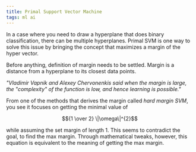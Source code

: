 ```yaml
---
title: Primal Support Vector Machine
tags: ml ai
---
```


In a case where you need to draw a hyperplane that does
binary classification, there can be multiple hyperplanes.
Primal SVM is one way to solve this issue by bringing the
concept that maximizes a margin of the hyper vector.

Before anything, definition of margin needs to be settled.
Margin is a distance from a hyperplane to its closest data points.

_"Vladimir Vapnik and Alexey Chervonenkis said when the margin
is large, the "complexity" of the function is low, and hence learning
is possible."_

From one of the methods that derives the margin called
_hard margin SVM_, you see it focuses on getting the
minimal value of

$${1 \over 2} \|\omega\|^{2}$$

while assuming the set margin of length 1.
This seems to contradict the goal, to find the max
margin. Through mathematical tweaks, however, this
equation is equivalent to the meaning of getting
the max margin.
